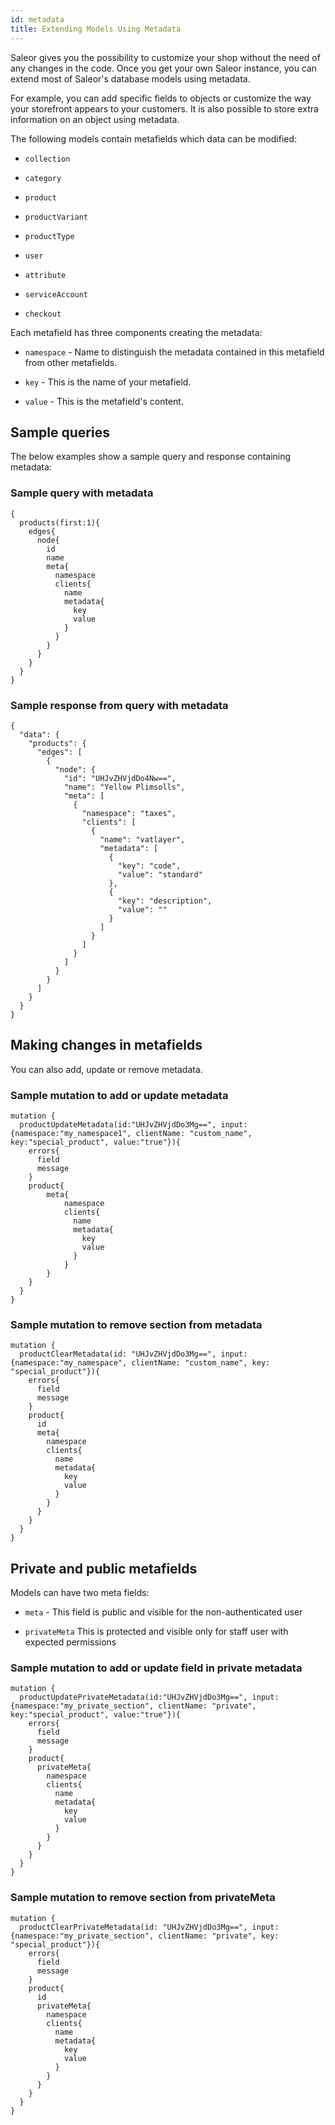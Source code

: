 ```yaml
---
id: metadata
title: Extending Models Using Metadata
---
```


Saleor gives you the possibility to customize your shop without the need of any changes in the code. Once you get your own Saleor instance, you can extend most of Saleor's database models using metadata. 

For example, you can add specific fields to objects or customize the way your storefront appears to your customers. It is also possible to store extra information on an object using metadata.

The following models contain metafields which data can be modified:

* `collection`

* `category`

* `product`

* `productVariant`

* `productType`
 
* `user`

* `attribute`

* `serviceAccount`

* `checkout`

Each metafield has three components creating the metadata:

* `namespace` - Name to distinguish the metadata contained in this metafield from other metafields.

* `key` - This is the name of your metafield.

* `value` - This is the metafield's content.

## Sample queries 

The below examples show a sample query and response containing metadata:

### Sample query with metadata

```
{
  products(first:1){
    edges{
      node{
        id
        name
        meta{
          namespace
          clients{
            name
            metadata{
              key
              value
            }
          }
        }
      }
    }
  }
}
```

### Sample response from query with metadata

```
{
  "data": {
    "products": {
      "edges": [
        {
          "node": {
            "id": "UHJvZHVjdDo4Nw==",
            "name": "Yellow Plimsolls",
            "meta": [
              {
                "namespace": "taxes",
                "clients": [
                  {
                    "name": "vatlayer",
                    "metadata": [
                      {
                        "key": "code",
                        "value": "standard"
                      },
                      {
                        "key": "description",
                        "value": ""
                      }
                    ]
                  }
                ]
              }
            ]
          }
        }
      ]
    }
  }
}
```
## Making changes in metafields

You can also add, update or remove metadata. 

### Sample mutation to add or update metadata

```
mutation {
  productUpdateMetadata(id:"UHJvZHVjdDo3Mg==", input:{namespace:"my_namespace1", clientName: "custom_name", key:"special_product", value:"true"}){
    errors{
      field
      message
    }
    product{
		meta{
	        namespace
	        clients{
	          name
	          metadata{
	            key
	            value
	          }
	        }
      	}
    }
  }
}
```

### Sample mutation to remove section from metadata

```
mutation {
  productClearMetadata(id: "UHJvZHVjdDo3Mg==", input:{namespace:"my_namespace", clientName: "custom_name", key: "special_product"}){
    errors{
      field
      message
    }
    product{
      id
      meta{
        namespace
        clients{
          name
          metadata{
            key
            value
          }
        }
      }
    }
  }
}
```

## Private and public metafields

Models can have two meta fields:

* `meta` - This field is public and visible for the non-authenticated user

* `privateMeta` This  is protected and visible only for staff user with expected permissions

### Sample mutation to add or update field in private metadata

```
mutation {
  productUpdatePrivateMetadata(id:"UHJvZHVjdDo3Mg==", input:{namespace:"my_private_section", clientName: "private", key:"special_product", value:"true"}){
    errors{
      field
      message
    }
    product{
      privateMeta{
        namespace
        clients{
          name
          metadata{
            key
            value
          }
        }
      }
    }
  }
}
```

### Sample mutation to remove section from privateMeta

```
mutation {
  productClearPrivateMetadata(id: "UHJvZHVjdDo3Mg==", input:{namespace:"my_private_section", clientName: "private", key: "special_product"}){
    errors{
      field
      message
    }
    product{
      id
      privateMeta{
        namespace
        clients{
          name
          metadata{
            key
            value
          }
        }
      }
    }
  }
}
```